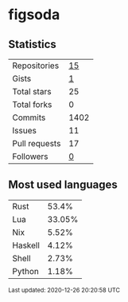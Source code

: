 # figsoda


## Statistics

<table>
    <tr>
        <td>Repositories</td>
        <td><a href="https://github.com/figsoda?tab=repositories">15</a></td>
    </tr>
    <tr>
        <td>Gists</td>
        <td><a href="https://gist.github.com/figsoda">1</a></td>
    </tr>
    <tr>
        <td>Total stars</td>
        <td>25</td>
    </tr>
    <tr>
        <td>Total forks</td>
        <td>0</td>
    </tr>
    <tr>
        <td>Commits</td>
        <td>1402</td>
    </tr>
    <tr>
        <td>Issues</td>
        <td>11</td>
    </tr>
    <tr>
        <td>Pull requests</td>
        <td>17</td>
    </tr>
    <tr>
        <td>Followers</td>
        <td><a href="https://github.com/figsoda?tab=followers">0</a></td>
    </tr>
</table>


## Most used languages

<table>
<tr><td>Rust</td><td>53.4%</td></tr>
<tr><td>Lua</td><td>33.05%</td></tr>
<tr><td>Nix</td><td>5.52%</td></tr>
<tr><td>Haskell</td><td>4.12%</td></tr>
<tr><td>Shell</td><td>2.73%</td></tr>
<tr><td>Python</td><td>1.18%</td></tr>
</table>


<sub>Last updated: 2020-12-26 20:20:58 UTC</sub>
